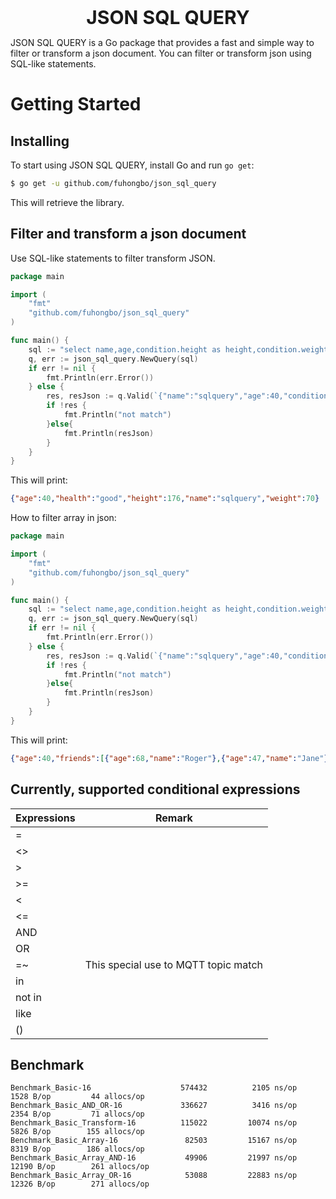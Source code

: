 
<p align="center">
<b style="font-size: 30px">JSON SQL QUERY</b>
<p>
JSON SQL QUERY is a Go package that provides a fast and simple way to filter or transform a json document. You can filter or transform json using SQL-like statements.

Getting Started
===============

## Installing

To start using JSON SQL QUERY, install Go and run `go get`:

```sh
$ go get -u github.com/fuhongbo/json_sql_query
```

This will retrieve the library.

## Filter and transform a json document

Use SQL-like statements to filter transform JSON.

```go
package main

import (
	"fmt"
	"github.com/fuhongbo/json_sql_query"
)

func main() {
	sql := "select name,age,condition.height as height,condition.weight as weight,condition.health as health from json where age<50"
	q, err := json_sql_query.NewQuery(sql)
	if err != nil {
		fmt.Println(err.Error())
	} else {
		res, resJson := q.Valid(`{"name":"sqlquery","age":40,"condition":{"height":176,"weight":70,"health":"good"},"friends":[{"name":"Dale","age":44},{"name":"Roger","age":68},{"name":"Jane","age":47}]}`)
		if !res {
			fmt.Println("not match")
		}else{
			fmt.Println(resJson)
		}
	}
}
```

This will print:

```json
{"age":40,"health":"good","height":176,"name":"sqlquery","weight":70}
```

How to filter array in json:
```go
package main

import (
	"fmt"
	"github.com/fuhongbo/json_sql_query"
)

func main() {
	sql := "select name,age,condition.height as height,condition.weight as weight,condition.health as health,friends from json where friends->name in 'Roger,Jane' or friends->age<47"
	q, err := json_sql_query.NewQuery(sql)
	if err != nil {
		fmt.Println(err.Error())
	} else {
		res, resJson := q.Valid(`{"name":"sqlquery","age":40,"condition":{"height":176,"weight":70,"health":"good"},"friends":[{"name":"Dale","age":44},{"name":"Roger","age":68},{"name":"Jane","age":47}]}`)
		if !res {
			fmt.Println("not match")
		}else{
			fmt.Println(resJson)
		}
	}
}
```

This will print:

```json
{"age":40,"friends":[{"age":68,"name":"Roger"},{"age":47,"name":"Jane"},[{"age":44,"name":"Dale"}]],"health":"good","height":176,"name":"sqlquery","weight":70}
```

## Currently, supported conditional expressions 

| Expressions | Remark                               |
|-------------|--------------------------------------|
| =           |                                      |
| <>          |                                      |
| \>          |                                      |
| \>=         |                                      |
| <           |                                      |
| <=          |                                      |
| AND         |                                      |
| OR          |                                      |
| =~          | This special use to MQTT topic match |
| in          |                                      |  
| not in      |                                      |  
| like        |                                      |  
| ()          |                                      |  

## Benchmark

```azure
Benchmark_Basic-16              	  574432	      2105 ns/op	    1528 B/op	      44 allocs/op
Benchmark_Basic_AND_OR-16       	  336627	      3416 ns/op	    2354 B/op	      71 allocs/op
Benchmark_Basic_Transform-16    	  115022	     10074 ns/op	    5826 B/op	     155 allocs/op
Benchmark_Basic_Array-16        	   82503	     15167 ns/op	    8319 B/op	     186 allocs/op
Benchmark_Basic_Array_AND-16    	   49906	     21997 ns/op	   12190 B/op	     261 allocs/op
Benchmark_Basic_Array_OR-16     	   53088	     22883 ns/op	   12326 B/op	     271 allocs/op
```